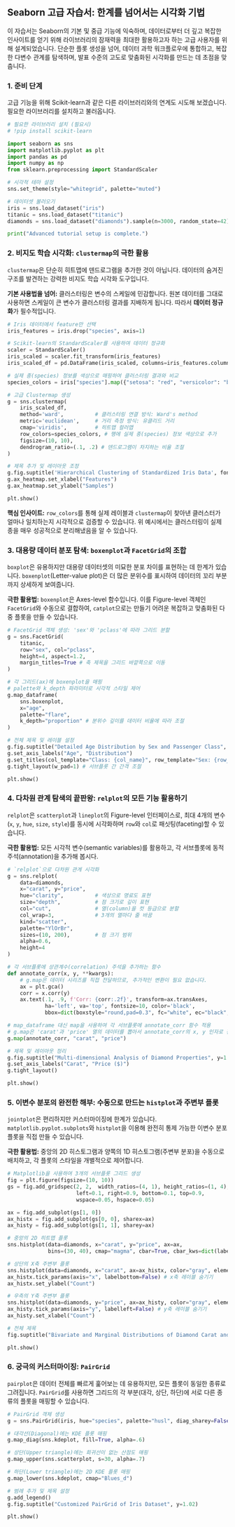 ## Seaborn 고급 자습서: 한계를 넘어서는 시각화 기법

이 자습서는 Seaborn의 기본 및 중급 기능에 익숙하며, 데이터로부터 더 깊고 복잡한 인사이트를 얻기 위해 라이브러리의 잠재력을 최대한 활용하고자 하는 고급 사용자를 위해 설계되었습니다. 단순한 플롯 생성을 넘어, 데이터 과학 워크플로우에 통합하고, 복잡한 다변수 관계를 탐색하며, 발표 수준의 고도로 맞춤화된 시각화를 만드는 데 초점을 맞춥니다.

### 1. 준비 단계

고급 기능을 위해 Scikit-learn과 같은 다른 라이브러리와의 연계도 시도해 보겠습니다. 필요한 라이브러리를 설치하고 불러옵니다.

```python
# 필요한 라이브러리 설치 (필요시)
# !pip install scikit-learn

import seaborn as sns
import matplotlib.pyplot as plt
import pandas as pd
import numpy as np
from sklearn.preprocessing import StandardScaler

# 시각적 테마 설정
sns.set_theme(style="whitegrid", palette="muted")

# 데이터셋 불러오기
iris = sns.load_dataset("iris")
titanic = sns.load_dataset("titanic")
diamonds = sns.load_dataset("diamonds").sample(n=3000, random_state=42) # 샘플링

print("Advanced tutorial setup is complete.")
```

### 2. 비지도 학습 시각화: `clustermap`의 극한 활용

`clustermap`은 단순히 히트맵에 덴드로그램을 추가한 것이 아닙니다. 데이터의 숨겨진 구조를 발견하는 강력한 비지도 학습 시각화 도구입니다.

**기본 사용법을 넘어:** 클러스터링은 변수의 스케일에 민감합니다. 원본 데이터를 그대로 사용하면 스케일이 큰 변수가 클러스터링 결과를 지배하게 됩니다. 따라서 **데이터 정규화**가 필수적입니다.

```python
# Iris 데이터에서 feature만 선택
iris_features = iris.drop("species", axis=1)

# Scikit-learn의 StandardScaler를 사용하여 데이터 정규화
scaler = StandardScaler()
iris_scaled = scaler.fit_transform(iris_features)
iris_scaled_df = pd.DataFrame(iris_scaled, columns=iris_features.columns)

# 실제 종(species) 정보를 색상으로 매핑하여 클러스터링 결과와 비교
species_colors = iris["species"].map({"setosa": "red", "versicolor": "blue", "virginica": "green"})

# 고급 Clustermap 생성
g = sns.clustermap(
    iris_scaled_df,
    method='ward',          # 클러스터링 연결 방식: Ward's method
    metric='euclidean',     # 거리 측정 방식: 유클리드 거리
    cmap='viridis',         # 히트맵 컬러맵
    row_colors=species_colors, # 행에 실제 종(species) 정보 색상으로 추가
    figsize=(10, 10),
    dendrogram_ratio=(.1, .2) # 덴드로그램이 차지하는 비율 조절
)

# 제목 추가 및 레이아웃 조정
g.fig.suptitle('Hierarchical Clustering of Standardized Iris Data', fontsize=16, y=1.02)
g.ax_heatmap.set_xlabel("Features")
g.ax_heatmap.set_ylabel("Samples")

plt.show()
```

**핵심 인사이트:** `row_colors`를 통해 실제 레이블과 `clustermap`이 찾아낸 클러스터가 얼마나 일치하는지 시각적으로 검증할 수 있습니다. 위 예시에서는 클러스터링이 실제 종을 매우 성공적으로 분리해냈음을 알 수 있습니다.

### 3. 대용량 데이터 분포 탐색: `boxenplot`과 `FacetGrid`의 조합

`boxplot`은 유용하지만 대용량 데이터셋의 미묘한 분포 차이를 표현하는 데 한계가 있습니다. `boxenplot`(Letter-value plot)은 더 많은 분위수를 표시하여 데이터의 꼬리 부분까지 상세하게 보여줍니다.

**극한 활용법:** `boxenplot`은 Axes-level 함수입니다. 이를 Figure-level 객체인 `FacetGrid`와 수동으로 결합하여, `catplot`으로는 만들기 어려운 복잡하고 맞춤화된 다중 플롯을 만들 수 있습니다.

```python
# FacetGrid 객체 생성: 'sex'와 'pclass'에 따라 그리드 분할
g = sns.FacetGrid(
    titanic, 
    row="sex", col="pclass", 
    height=4, aspect=1.2, 
    margin_titles=True # 축 제목을 그리드 바깥쪽으로 이동
)

# 각 그리드(ax)에 boxenplot을 매핑
# palette와 k_depth 파라미터로 시각적 스타일 제어
g.map_dataframe(
    sns.boxenplot, 
    x="age", 
    palette="flare", 
    k_depth="proportion" # 분위수 깊이를 데이터 비율에 따라 조절
)

# 전체 제목 및 레이블 설정
g.fig.suptitle("Detailed Age Distribution by Sex and Passenger Class", y=1.03)
g.set_axis_labels("Age", "Distribution")
g.set_titles(col_template="Class: {col_name}", row_template="Sex: {row_name}")
g.tight_layout(w_pad=1) # 서브플롯 간 간격 조절

plt.show()
```

### 4. 다차원 관계 탐색의 끝판왕: `relplot`의 모든 기능 활용하기

`relplot`은 `scatterplot`과 `lineplot`의 Figure-level 인터페이스로, 최대 4개의 변수(`x`, `y`, `hue`, `size`, `style`)를 동시에 시각화하며 `row`와 `col`로 패싯팅(faceting)할 수 있습니다.

**극한 활용법:** 모든 시각적 변수(semantic variables)를 활용하고, 각 서브플롯에 동적 주석(annotation)을 추가해 봅시다.

```python
# `relplot`으로 다차원 관계 시각화
g = sns.relplot(
    data=diamonds,
    x="carat", y="price",
    hue="clarity",          # 색상으로 명료도 표현
    size="depth",           # 점 크기로 깊이 표현
    col="cut",              # 열(column)을 컷 등급으로 분할
    col_wrap=3,             # 3개의 열마다 줄 바꿈
    kind="scatter",
    palette="YlOrBr",
    sizes=(10, 200),        # 점 크기 범위
    alpha=0.6,
    height=4
)

# 각 서브플롯에 상관계수(correlation) 주석을 추가하는 함수
def annotate_corr(x, y, **kwargs):
    # g.map은 데이터 시리즈를 직접 전달하므로, 추가적인 변환이 필요 없습니다.
    ax = plt.gca()
    corr = x.corr(y)
    ax.text(.1, .9, f'Corr: {corr:.2f}', transform=ax.transAxes,
            ha='left', va='top', fontsize=10, color='black',
            bbox=dict(boxstyle="round,pad=0.3", fc="white", ec="black", lw=1, alpha=0.7))

# map_dataframe 대신 map을 사용하여 각 서브플롯에 annotate_corr 함수 적용
# g.map은 'carat'과 'price' 열의 데이터를 뽑아서 annotate_corr의 x, y 인자로 전달합니다.
g.map(annotate_corr, "carat", "price")

# 제목 및 레이아웃 정리
g.fig.suptitle("Multi-dimensional Analysis of Diamond Properties", y=1.03)
g.set_axis_labels("Carat", "Price ($)")
g.tight_layout()

plt.show()
```

### 5. 이변수 분포의 완전한 해부: 수동으로 만드는 `histplot`과 주변부 플롯

`jointplot`은 편리하지만 커스터마이징에 한계가 있습니다. `matplotlib.pyplot.subplots`와 `histplot`을 이용해 완전히 통제 가능한 이변수 분포 플롯을 직접 만들 수 있습니다.

**극한 활용법:** 중앙의 2D 히스토그램과 양쪽의 1D 히스토그램(주변부 분포)을 수동으로 배치하고, 각 플롯의 스타일을 개별적으로 제어합니다.

```python
# Matplotlib을 사용하여 3개의 서브플롯 그리드 생성
fig = plt.figure(figsize=(10, 10))
gs = fig.add_gridspec(2, 2,  width_ratios=(4, 1), height_ratios=(1, 4),
                      left=0.1, right=0.9, bottom=0.1, top=0.9,
                      wspace=0.05, hspace=0.05)

ax = fig.add_subplot(gs[1, 0])
ax_histx = fig.add_subplot(gs[0, 0], sharex=ax)
ax_histy = fig.add_subplot(gs[1, 1], sharey=ax)

# 중앙의 2D 히트맵 플롯
sns.histplot(data=diamonds, x="carat", y="price", ax=ax,
             bins=(30, 40), cmap="magma", cbar=True, cbar_kws=dict(label="Count"))

# 상단의 X축 주변부 플롯
sns.histplot(data=diamonds, x="carat", ax=ax_histx, color="gray", element="step")
ax_histx.tick_params(axis="x", labelbottom=False) # x축 레이블 숨기기
ax_histx.set_ylabel("Count")

# 우측의 Y축 주변부 플롯
sns.histplot(data=diamonds, y="price", ax=ax_histy, color="gray", element="step")
ax_histy.tick_params(axis="y", labelleft=False) # y축 레이블 숨기기
ax_histy.set_xlabel("Count")

# 전체 제목
fig.suptitle("Bivariate and Marginal Distributions of Diamond Carat and Price", fontsize=16)

plt.show()
```

### 6. 궁극의 커스터마이징: `PairGrid`

`pairplot`은 데이터 전체를 빠르게 훑어보는 데 유용하지만, 모든 플롯이 동일한 종류로 그려집니다. `PairGrid`를 사용하면 그리드의 각 부분(대각, 상단, 하단)에 서로 다른 종류의 플롯을 매핑할 수 있습니다.

```python
# PairGrid 객체 생성
g = sns.PairGrid(iris, hue="species", palette="husl", diag_sharey=False)

# 대각선(Diagonal)에는 KDE 플롯 매핑
g.map_diag(sns.kdeplot, fill=True, alpha=.6)

# 상단(Upper triangle)에는 회귀선이 없는 산점도 매핑
g.map_upper(sns.scatterplot, s=30, alpha=.7)

# 하단(Lower triangle)에는 2D KDE 플롯 매핑
g.map_lower(sns.kdeplot, cmap="Blues_d")

# 범례 추가 및 제목 설정
g.add_legend()
g.fig.suptitle("Customized PairGrid of Iris Dataset", y=1.02)

plt.show()
```

